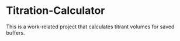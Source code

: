 # Titration-Calculator
This is a work-related project that calculates titrant volumes for saved buffers. 
